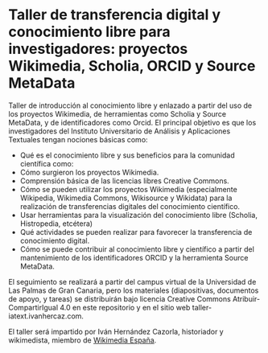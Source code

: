 # Taller de transferencia digital y conocimiento libre para investigadores: proyectos Wikimedia, Scholia, ORCID y Source MetaData

Taller de introducción al conocimiento libre y enlazado a partir del uso de los
proyectos Wikimedia, de herramientas como Scholia y Source MetaData, y de
identificadores como Orcid. El principal objetivo es que los investigadores del
Instituto Universitario de Análisis y Aplicaciones Textuales tengan nociones
básicas como:

  - Qué es el conocimiento libre y sus beneficios para la comunidad científica como:
  - Cómo surgieron los proyectos Wikimedia.
  - Comprensión básica de las licencias libres Creative Commons.
  - Cómo se pueden utilizar los proyectos Wikimedia (especialmente Wikipedia,
 Wikimedia Commons, Wikisource y Wikidata) para la realización de transferencias
 digitales del conocimiento científico.
  - Usar herramientas para la visualización del conocimiento libre (Scholia,
 Histropedia, etcétera)
  - Qué actividades se pueden realizar para favorecer la transferencia de
 conocimiento digital.
  - Cómo se puede contribuir al conocimiento libre y científico a partir del
 mantenimiento de los identificadores ORCID y la herramienta Source MetaData.

El seguimiento se realizará a partir del campus virtual de la Universidad de Las
 Palmas de Gran Canaria, pero los materiales (diapositivas, documentos de apoyo,
 y tareas) se distribuirán bajo licencia Creative Commons Atribuir-CompartirIgual
 4.0 en este repositorio y en el sitio web taller-iatext.ivanhercaz.com.

El taller será impartido por Iván Hernández Cazorla, historiador y wikimedista,
 miembro de [Wikimedia España](https://wikimedia.es).

